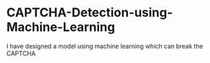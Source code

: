 # CAPTCHA-Detection-using-Machine-Learning
I have designed a model using machine learning which can break the CAPTCHA 
